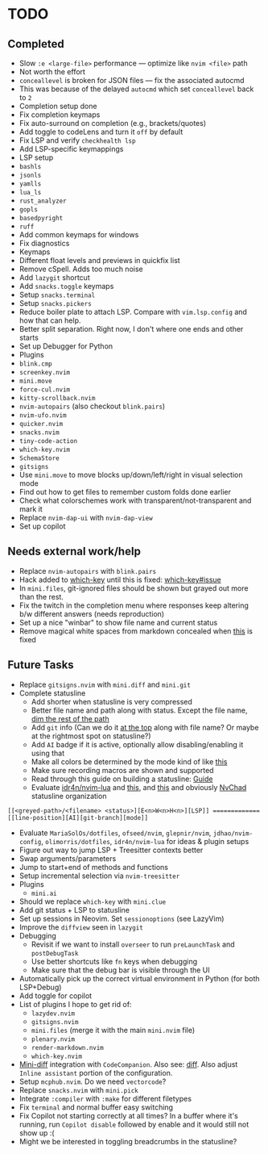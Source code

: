 # TODO

## Completed

- Slow `:e <large-file>` performance — optimize like `nvim <file>` path
- Not worth the effort
- `conceallevel` is broken for JSON files — fix the associated autocmd
- This was because of the delayed `autocmd` which set `conceallevel` back to `2`
- Completion setup done
- Fix completion keymaps
- Fix auto-surround on completion (e.g., brackets/quotes)
- Add toggle to codeLens and turn it `off` by default
- Fix LSP and verify `checkhealth lsp`
- Add LSP-specific keymappings
- LSP setup
- `bashls`
- `jsonls`
- `yamlls`
- `lua_ls`
- `rust_analyzer`
- `gopls`
- `basedpyright`
- `ruff`
- Add common keymaps for windows
- Fix diagnostics
- Keymaps
- Different float levels and previews in quickfix list
- Remove cSpell. Adds too much noise
- Add `lazygit` shortcut
- Add `snacks.toggle` keymaps
- Setup `snacks.terminal`
- Setup `snacks.pickers`
- Reduce boiler plate to attach LSP. Compare with `vim.lsp.config` and how
  that can help.
- Better split separation. Right now, I don't where one ends and other starts
- Set up Debugger for Python
- Plugins
- `blink.cmp`
- `screenkey.nvim`
- `mini.move`
- `force-cul.nvim`
- `kitty-scrollback.nvim`
- `nvim-autopairs` (also checkout `blink.pairs`)
- `nvim-ufo.nvim`
- `quicker.nvim`
- `snacks.nvim`
- `tiny-code-action`
- `which-key.nvim`
- `SchemaStore`
- `gitsigns`
- Use `mini.move` to move blocks up/down/left/right in visual selection mode
- Find out how to get files to remember custom folds done earlier
- Check what colorschemes work with transparent/not-transparent and mark it
- Replace `nvim-dap-ui` with `nvim-dap-view`
- Set up copilot

## Needs external work/help

- Replace `nvim-autopairs` with `blink.pairs`
- Hack added to [which-key](./lua/plugins/which-key.lua) until this is fixed: [which-key#issue][6]
- In `mini.files`, git-ignored files should be shown but grayed out more than
  the rest.
- Fix the twitch in the completion menu where responses keep altering b/w
  different answers (needs reproduction)
- Set up a nice "winbar" to show file name and current status
- Remove magical white spaces from markdown concealed when [this][5] is fixed

## Future Tasks

- Replace `gitsigns.nvim` with `mini.diff` and `mini.git`
- Complete statusline
  - Add shorter when statusline is very compressed
  - Better file name and path along with status. Except the file name, [dim the rest of the path][2]
  - Add `git` info (Can we do it [at the top][1] along with file name? Or maybe at the rightmost spot on statusline?)
  - Add `AI` badge if it is active, optionally allow disabling/enabling it using
    that
  - Make all colors be determined by the mode kind of like [this][7]
  - Make sure recording macros are shown and supported
  - Read through this guide on building a statusline: [Guide][11]
  - Evaluate [idr4n/nvim-lua][9] and [this][8], and [this][10] and obviously [NvChad][12] statusline organization

```text
[[<greyed-path>/<filename> <status>][E<n>W<n>H<n>][LSP]] ============= [[line-position][AI][git-branch][mode]]
```

- Evaluate `MariaSolOs/dotfiles`, `ofseed/nvim`, `glepnir/nvim`, `jdhao/nvim-config`,
  `olimorris/dotfiles`, `idr4n/nvim-lua` for ideas & plugin setups
- Figure out way to jump LSP + Treesitter contexts better
- Swap arguments/parameters
- Jump to start+end of methods and functions
- Setup incremental selection via `nvim-treesitter`
- Plugins
  - `mini.ai`
- Should we replace `which-key` with `mini.clue`
- Add git status + LSP to statusline
- Set up sessions in Neovim. Set `sessionoptions` (see LazyVim)
- Improve the `diffview` seen in `lazygit`
- Debugging
  - Revisit if we want to install `overseer` to run `preLaunchTask` and `postDebugTask`
  - Use better shortcuts like `fn` keys when debugging
  - Make sure that the debug bar is visible through the UI
- Automatically pick up the correct virtual environment in Python (for both LSP+Debug)
- Add toggle for copilot
- List of plugins I hope to get rid of:
  - `lazydev.nvim`
  - `gitsigns.nvim`
  - `mini.files` (merge it with the main `mini.nvim` file)
  - `plenary.nvim`
  - `render-markdown.nvim`
  - `which-key.nvim`
- [Mini-diff][3] integration with `CodeCompanion`. Also see: [diff][4]. Also
  adjust `Inline assistant` portion of the configuration.
- Setup `mcphub.nvim`. Do we need `vectorcode`?
- Replace `snacks.nvim` with `mini.pick`
- Integrate `:compiler` with `:make` for different filetypes
- Fix `terminal` and normal buffer easy switching
- Fix Copilot not starting correctly at all times? In a buffer where it's running,
  run `Copilot disable` followed by enable and it would still not show up :(
- Might we be interested in toggling breadcrumbs in the statusline?

[1]: https://www.reddit.com/media?url=https%3A%2F%2Fpreview.redd.it%2Fshow-me-your-statusline-v0-5r9nu6in6nyc1.png%3Fwidth%3D1922%26auto%3Dwebp%26s%3D0299ed5e1aa95b52ebb4c468b4a1a60a1d1127ae
[2]: https://www.reddit.com/media?url=https%3A%2F%2Fpreview.redd.it%2Fshow-me-your-statusline-v0-vmw6cl41snyc1.png%3Fwidth%3D1876%26auto%3Dwebp%26s%3D07ff31e7f74331dbe074d23d7dac2cf2cbe45da8
[3]: https://codecompanion.olimorris.dev/installation.html#mini-diff
[4]: https://codecompanion.olimorris.dev/configuration/chat-buffer.html#diff
[5]: https://github.com/neovim/neovim/issues/14409
[6]: https://github.com/folke/which-key.nvim/issues/967
[7]: https://imgur.com/a/UVdilYc
[8]: https://github.com/rezhaTanuharja/minimalistNVIM
[9]: https://github.com/idr4n/nvim-lua
[10]: https://github.com/strash/everybody-wants-that-line.nvim
[11]: https://github.com/OXY2DEV/bars.nvim/wiki/Guide_Statusline
[12]: https://github.com/NvChad/ui/blob/v2.0/lua/nvchad/statusline/default.lua
